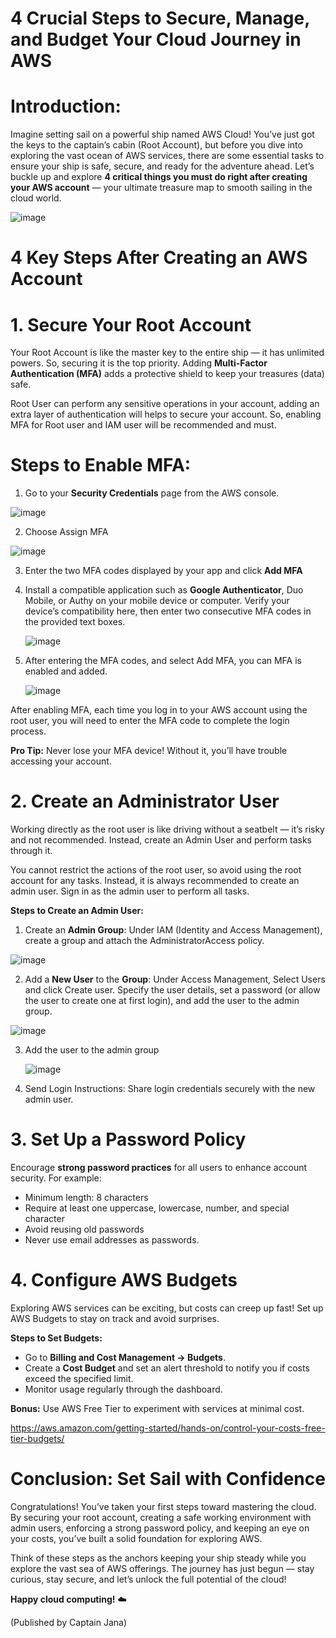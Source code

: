 # 4 Crucial Steps to Secure, Manage, and Budget Your Cloud Journey in AWS 


# Introduction:
Imagine setting sail on a powerful ship named AWS Cloud! You’ve just got the keys to the captain’s cabin (Root Account), but before you dive into exploring the vast ocean of AWS services, there are some essential tasks to ensure your ship is safe, secure, and ready for the adventure ahead. Let’s buckle up and explore **4 critical things you must do right after creating your AWS account** — your ultimate treasure map to smooth sailing in the cloud world.

![image](https://github.com/user-attachments/assets/f8ffe327-1524-4265-821e-5ee4b317da66)

# 4 Key Steps After Creating an AWS Account
# 1. Secure Your Root Account
Your Root Account is like the master key to the entire ship — it has unlimited powers. So, securing it is the top priority. Adding **Multi-Factor Authentication (MFA)** adds a protective shield to keep your treasures (data) safe.

Root User can perform any sensitive operations in your account, adding an extra layer of authentication will helps to secure your account. So, enabling MFA for Root user and IAM user will be recommended and must.

# Steps to Enable MFA:

1. Go to your **Security Credentials** page from the AWS console.

![image](https://github.com/user-attachments/assets/c8e84724-8f69-4ddd-80df-74813eb9bb34)


2. Choose Assign MFA

![image](https://github.com/user-attachments/assets/93380a3d-ec64-4c6e-a961-b67cf6c77dd9)


3. Enter the two MFA codes displayed by your app and click **Add MFA**

4. Install a compatible application such as **Google Authenticator**, Duo Mobile, or Authy on your mobile device or computer. Verify your device’s compatibility here, then enter two consecutive MFA codes in the provided text boxes.

   ![image](https://github.com/user-attachments/assets/bf78bab9-e131-4455-a437-447b97e68fff)

5. After entering the MFA codes, and select Add MFA, you can MFA is enabled and added.

   ![image](https://github.com/user-attachments/assets/091b943b-eb4b-4d91-86b8-d299027f7fdd)

After enabling MFA, each time you log in to your AWS account using the root user, you will need to enter the MFA code to complete the login process.

**Pro Tip:** Never lose your MFA device! Without it, you’ll have trouble accessing your account.


# 2. Create an Administrator User
Working directly as the root user is like driving without a seatbelt — it’s risky and not recommended. Instead, create an Admin User and perform tasks through it.

You cannot restrict the actions of the root user, so avoid using the root account for any tasks. Instead, it is always recommended to create an admin user. Sign in as the admin user to perform all tasks.

**Steps to Create an Admin User:**

1. Create an **Admin Group**:
Under IAM (Identity and Access Management), create a group and attach the AdministratorAccess policy.

![image](https://github.com/user-attachments/assets/191a3222-53a3-4c99-9580-722dd127d370)

2. Add a **New User** to the **Group**:
Under Access Management, Select Users and click Create user. Specify the user details, set a password (or allow the user to create one at first login), and add the user to the admin group.

![image](https://github.com/user-attachments/assets/27478072-3f48-411f-bfa0-965a747900b0)

3. Add the user to the admin group

   ![image](https://github.com/user-attachments/assets/d8382c2d-3c26-4e2e-9bc9-6ed76ae28a08)

4. Send Login Instructions:
Share login credentials securely with the new admin user.


# 3. Set Up a Password Policy
Encourage **strong password practices** for all users to enhance account security. For example:

* Minimum length: 8 characters
* Require at least one uppercase, lowercase, number, and special character
* Avoid reusing old passwords
* Never use email addresses as passwords.


# 4. Configure AWS Budgets
Exploring AWS services can be exciting, but costs can creep up fast! Set up AWS Budgets to stay on track and avoid surprises.

**Steps to Set Budgets:**

* Go to **Billing and Cost Management → Budgets**.
* Create a **Cost Budget** and set an alert threshold to notify you if costs exceed the specified limit.
* Monitor usage regularly through the dashboard.

**Bonus:** Use AWS Free Tier to experiment with services at minimal cost.

https://aws.amazon.com/getting-started/hands-on/control-your-costs-free-tier-budgets/


# Conclusion: Set Sail with Confidence
Congratulations! You’ve taken your first steps toward mastering the cloud. By securing your root account, creating a safe working environment with admin users, enforcing a strong password policy, and keeping an eye on your costs, you’ve built a solid foundation for exploring AWS.

Think of these steps as the anchors keeping your ship steady while you explore the vast sea of AWS offerings. The journey has just begun — stay curious, stay secure, and let’s unlock the full potential of the cloud!

**Happy cloud computing!** ☁️

(Published by Captain Jana)
